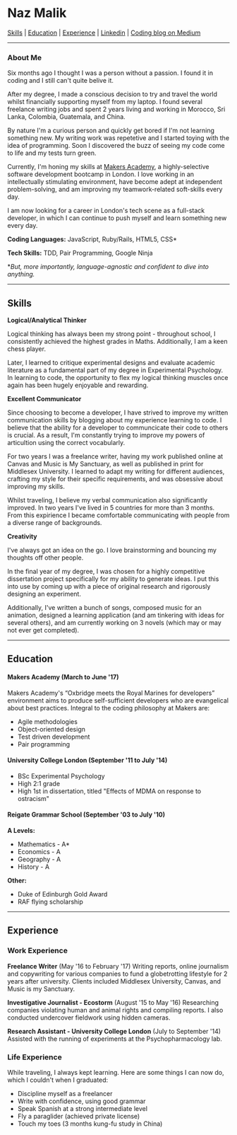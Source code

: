 # Naz Malik

[Skills](#skills) | [Education](#education) | [Experience](#experience) | [Linkedin](https://www.linkedin.com/in/naz-malik-72401199/) | [Coding blog on Medium](http://www.medium.com/@nazwhale)
***

### About Me

Six months ago I thought I was a person without a passion. I found it in coding and I still can't quite belive it. 

After my degree, I made a conscious decision to try and travel the world whilst financially supporting myself from my laptop. I found several freelance writing jobs and spent 2 years living and working in Morocco, Sri Lanka, Colombia, Guatemala, and China. 

By nature I'm a curious person and quickly get bored if I'm not learning something new. My writing work was repetetive and I started toying with the idea of programming. Soon I discovered the buzz of seeing my code come to life and my tests turn green. 

Currently, I'm honing my skills at [Makers Academy](http://www.makersacademy.com/), a highly-selective software development bootcamp in London. I love working in an intellectually stimulating environment, have become adept at independent problem-solving, and am improving my teamwork-related soft-skills every day. 

I am now looking for a career in London's tech scene as a full-stack developer, in which I can continue to push myself and learn something new every day. 

**Coding Languages:** JavaScript, Ruby/Rails, HTML5, CSS*

**Tech Skills:** TDD, Pair Programming, Google Ninja

*_But, more importantly, language-agnostic and confident to dive into anything._

***

## <a name="skills">Skills</a>

**Logical/Analytical Thinker**

Logical thinking has always been my strong point - throughout school, I consistently achieved the highest grades in Maths. Additionally, I am a keen chess player.

Later, I learned to critique experimental designs and evaluate academic literature as a fundamental part of my degree in Experimental Psychology. In learning to code, the opportunity to flex my logical thinking muscles once again has been hugely enjoyable and rewarding.

**Excellent Communicator**

Since choosing to become a developer, I have strived to improve my written communication skills by blogging about my experience learning to code. I believe that the ability for a developer to communcicate their code to others is crucial. As a result, I'm constantly trying to improve my powers of articultion using the correct vocabularly.

For two years I was a freelance writer, having my work published online at Canvas and Music is My Sanctuary, as well as published in print for Middlesex University. I learned to adapt my writing for different audiences, crafting my style for their specific requirements, and was obsessive about improving my skills.

Whilst traveling, I believe my verbal communication also significantly improved. In two years I've lived in 5 countries for more than 3 months. From this expirience I became comfortable communicating with people from a diverse range of backgrounds.

**Creativity**

I've always got an idea on the go. I love brainstorming and bouncing my thoughts off other people.

In the final year of my degree, I was chosen for a highly competitive dissertation project specifically for my ability to generate ideas. I put this into use by coming up with a piece of original research and rigorously designing an experiment.

Additionally, I've written a bunch of songs, composed music for an animation, designed a learning application (and am tinkering with ideas for several others), and am currently working on 3 novels (which may or may not ever get completed).

***

## <a name="education">Education</a>

#### Makers Academy (March to June '17)

Makers Academy's “Oxbridge meets the Royal Marines for developers” environment aims to produce self-sufficient developers who are evangelical about best practices. Integral to the coding philosophy at Makers are:

- Agile methodologies
- Object-oriented design
- Test driven development
- Pair programming

#### University College London (September '11 to July '14)

- BSc Experimental Psychology
- High 2:1 grade
- High 1st in dissertation, titled "Effects of MDMA on response to ostracism"

#### Reigate Grammar School (September '03 to July '10)

**A Levels:**

- Mathematics - A*
- Economics - A
- Geography - A
- History - A

**Other:**

- Duke of Edinburgh Gold Award
- RAF flying scholarship

***

## <a name="experience">Experience</a>

### Work Experience

**Freelance Writer** (May '16 to February '17)
Writing reports, online journalism and copywriting for various companies to fund a globetrotting lifestyle for 2 years after university. Clients included Middlesex University, Canvas, and Music is my Sanctuary.

**Investigative Journalist - Ecostorm** (August '15 to May '16)
Researching companies violating human and animal rights and compiling reports. I also conducted undercover fieldwork using hidden cameras.

**Research Assistant - University College London** (July to September '14)
Assisted with the running of experiments at the Psychopharmacology lab.

### Life Experience

While traveling, I always kept learning.
Here are some things I can now do, which I couldn't when I graduated:

- Discipline myself as a freelancer
- Write with confidence, using good grammar
- Speak Spanish at a strong intermediate level
- Fly a paraglider (achieved private license)
- Touch my toes (3 months kung-fu study in China)
